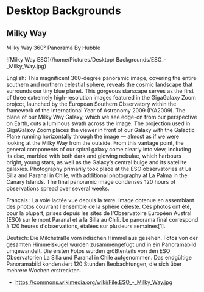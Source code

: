 # Desktop Backgrounds

## Milky Way
Milky Way 360° Panorama By Hubble 

![Milky Way ESO](/home/Pictures/Desktop\ Backgrounds/ESO_-_Milky_Way.jpg)

English: This magnificent 360-degree panoramic image, covering the entire southern and northern celestial sphere, reveals the cosmic landscape that surrounds our tiny blue planet. This gorgeous starscape serves as the first of three extremely high-resolution images featured in the GigaGalaxy Zoom project, launched by the European Southern Observatory within the framework of the International Year of Astronomy 2009 (IYA2009). The plane of our Milky Way Galaxy, which we see edge-on from our perspective on Earth, cuts a luminous swath across the image. The projection used in GigaGalaxy Zoom places the viewer in front of our Galaxy with the Galactic Plane running horizontally through the image — almost as if we were looking at the Milky Way from the outside. From this vantage point, the general components of our spiral galaxy come clearly into view, including its disc, marbled with both dark and glowing nebulae, which harbours bright, young stars, as well as the Galaxy’s central bulge and its satellite galaxies. Photography primarily took place at the ESO observatories at La Silla and Paranal in Chile, with additional photography at La Palma in the Canary Islands. The final panoramic image condenses 120 hours of observations spread over several weeks.

Français : La voie lactée vue depuis la terre. Image obtenue en assemblant des photos couvrant l'ensemble de la sphère céleste. Ces photos ont été, pour la plupart, prises depuis les sites de l'Observatoire Européen Austral (ESO) sur le mont Paranal et à la Silla au Chili. Le panorama final correspond à 120 heures d'observations, étalées sur plusieurs semaines[1].

Deutsch: Die Milchstraße vom irdischen Himmel aus gesehen. Fotos von der gesamten Himmelskugel wurden zusammengefügt und in ein Panoramabild umgewandelt. Die ersten Fotos wurden größtenteils von den ESO Observatorien La Silla und Paranal in Chile aufgenommen. Das endgültige Panoramabild kondensiert 120 Stunden Beobachtungen, die sich über mehrere Wochen erstreckten.

- https://commons.wikimedia.org/wiki/File:ESO_-_Milky_Way.jpg
